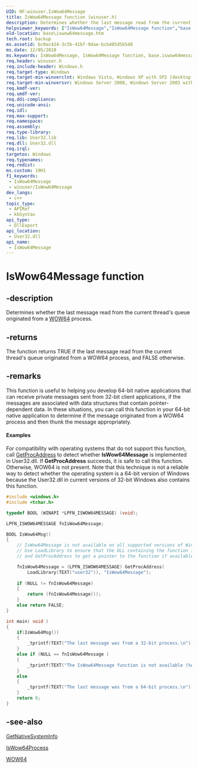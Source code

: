 ```yaml
---
UID: NF:winuser.IsWow64Message
title: IsWow64Message function (winuser.h)
description: Determines whether the last message read from the current thread's queue originated from a WOW64 process.
helpviewer_keywords: ["IsWow64Message","IsWow64Message function","base.iswow64message","winuser/IsWow64Message"]
old-location: base\iswow64message.htm
tech.root: backup
ms.assetid: bc0ac424-3c5b-41bf-9dae-bcb405d5b548
ms.date: 12/05/2018
ms.keywords: IsWow64Message, IsWow64Message function, base.iswow64message, winuser/IsWow64Message
req.header: winuser.h
req.include-header: Windows.h
req.target-type: Windows
req.target-min-winverclnt: Windows Vista, Windows XP with SP2 [desktop apps only]
req.target-min-winversvr: Windows Server 2008, Windows Server 2003 with SP1 [desktop apps only]
req.kmdf-ver: 
req.umdf-ver: 
req.ddi-compliance: 
req.unicode-ansi: 
req.idl: 
req.max-support: 
req.namespace: 
req.assembly: 
req.type-library: 
req.lib: User32.lib
req.dll: User32.dll
req.irql: 
targetos: Windows
req.typenames: 
req.redist: 
ms.custom: 19H1
f1_keywords:
 - IsWow64Message
 - winuser/IsWow64Message
dev_langs:
 - c++
topic_type:
 - APIRef
 - kbSyntax
api_type:
 - DllExport
api_location:
 - User32.dll
api_name:
 - IsWow64Message
---
```


# IsWow64Message function


## -description

Determines whether the last message read from the current thread's queue originated from a <a href="/windows/desktop/WinProg64/running-32-bit-applications">WOW64</a> process.



## -returns

The function returns TRUE if the last message read from the current thread's queue originated from a WOW64 process, and FALSE otherwise.

## -remarks

This function  is useful to helping you develop 64-bit native applications that can receive private messages sent from  32-bit client applications, if the messages are associated with data structures that contain pointer-dependent data. In these situations, you can call this function in your 64-bit native application to determine if the message originated from a WOW64 process and then thunk the message appropriately.


#### Examples

For compatibility with operating systems that do not support this function, call 
<a href="/windows/desktop/api/libloaderapi/nf-libloaderapi-getprocaddress">GetProcAddress</a> to detect whether 
<b>IsWow64Message</b> is implemented in User32.dll. If <b>GetProcAddress</b> succeeds, it is safe to call this function. Otherwise, WOW64 is not present. Note that this technique is not a reliable way to detect whether the operating system is a 64-bit version of Windows because the User32.dll in current versions of 32-bit Windows also contains this function.


```cpp
#include <windows.h>
#include <tchar.h>

typedef BOOL (WINAPI *LPFN_ISWOW64MESSAGE) (void);

LPFN_ISWOW64MESSAGE fnIsWow64Message;

BOOL IsWow64Msg()
{
    // IsWow64Message is not available on all supported versions of Windows
    // Use LoadLibrary to ensure that the DLL containing the function is loaded
    // and GetProcAddress to get a pointer to the function if available.

    fnIsWow64Message = (LPFN_ISWOW64MESSAGE) GetProcAddress(
        LoadLibrary(TEXT("user32")), "IsWow64Message");
  
    if (NULL != fnIsWow64Message)
    {        
        return (fnIsWow64Message());
    }
    else return FALSE;
}

int main( void )
{
    if(IsWow64Msg())
    {
        _tprintf(TEXT("The last message was from a 32-bit process.\n"));
    }
    else if (NULL == fnIsWow64Message )
    {
        _tprintf(TEXT("The IsWow64Message function is not available (%d).\n"), GetLastError());
    }
    else 
    {
        _tprintf(TEXT("The last message was from a 64-bit process.\n"));
    }
    return 0;
}

```

## -see-also

<a href="/windows/desktop/api/sysinfoapi/nf-sysinfoapi-getnativesysteminfo">GetNativeSystemInfo</a>



<a href="/windows/desktop/api/wow64apiset/nf-wow64apiset-iswow64process">IsWow64Process</a>



<a href="/windows/desktop/WinProg64/running-32-bit-applications">WOW64</a>

